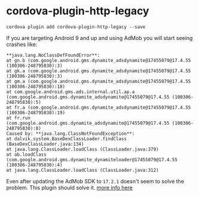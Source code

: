 # cordova-plugin-http-legacy
`cordova plugin add cordova-plugin-http-legacy --save`

If you are targeting Android 9 and up and using AdMob you will start seeing crashes like:
```
**java.lang.NoClassDefFoundError**:
at gn.b (com.google.android.gms.dynamite_adsdynamite@17455079@17.4.55 (100306-248795830):3)
at gk.a (com.google.android.gms.dynamite_adsdynamite@17455079@17.4.55 (100306-248795830):3)
at gm.a (com.google.android.gms.dynamite_adsdynamite@17455079@17.4.55 (100306-248795830):18)
at com.google.android.gms.ads.internal.util.ap.a (com.google.android.gms.dynamite_adsdynamite@17455079@17.4.55 (100306-248795830):5)
at fr.a (com.google.android.gms.dynamite_adsdynamite@17455079@17.4.55 (100306-248795830):19)
at fr.run (com.google.android.gms.dynamite_adsdynamite@17455079@17.4.55 (100306-248795830):8)
Caused by: **java.lang.ClassNotFoundException**:
at dalvik.system.BaseDexClassLoader.findClass (BaseDexClassLoader.java:134)
at java.lang.ClassLoader.loadClass (ClassLoader.java:379)
at ab.loadClass (com.google.android.gms.dynamite_dynamiteloader@17455079@17.4.55 (100306-248795830):4)
at java.lang.ClassLoader.loadClass (ClassLoader.java:312)
```

Even after updating the AdMob SDK to `17.2.1` doesn't seem to solve the problem. This plugin should solve it.
[more info here](https://developer.android.com/about/versions/pie/android-9.0-changes-28)
